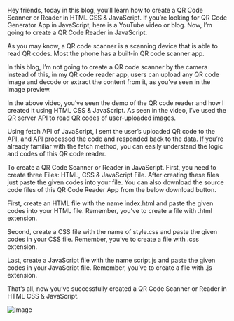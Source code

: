 Hey friends, today in this blog, you’ll learn how to create a QR Code Scanner or Reader in HTML CSS & JavaScript. If you’re looking for QR Code Generator App in JavaScript, here is a YouTube video or blog. Now, I’m going to create a QR Code Reader in JavaScript.

As you may know, a QR code scanner is a scanning device that is able to read QR codes. Most the phone has a built-in QR code scanner app.

In this blog, I’m not going to create a QR code scanner by the camera instead of this, in my QR code reader app, users can upload any QR code image and decode or extract the content from it, as you’ve seen in the image preview.

In the above video, you’ve seen the demo of the QR code reader and how I created it using HTML CSS & JavaScript. As seen in the video, I’ve used the QR server API to read QR codes of user-uploaded images.

Using fetch API of JavaScript, I sent the user’s uploaded QR code to the API, and API processed the code and responded back to the data. If you’re already familiar with the fetch method, you can easily understand the logic and codes of this QR code reader.

To create a QR Code Scanner or Reader in JavaScript. First, you need to create three Files: HTML, CSS & JavaScript File. After creating these files just paste the given codes into your file. You can also download the source code files of this QR Code Reader App from the below download button.

First, create an HTML file with the name index.html and paste the given codes into your HTML file. Remember, you’ve to create a file with .html extension.

Second, create a CSS file with the name of style.css and paste the given codes in your CSS file. Remember, you’ve to create a file with .css extension.

Last, create a JavaScript file with the name script.js and paste the given codes in your JavaScript file. Remember, you’ve to create a file with .js extension.

That’s all, now you’ve successfully created a QR Code Scanner or Reader in HTML CSS & JavaScript.


![image](https://github.com/SavvyChic42/QR-Code-Scanner-or-Reader-in-HTML-CSS-JavaScript/assets/151141927/27602eb9-d8b0-418f-9257-55054e2c4cf3)

